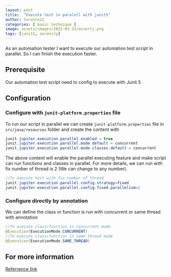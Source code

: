 ```yaml
---
layout: post
title:  "Execute test in paralell with junit5"
author: toronto22
categories: [ basic technique ]
image: assets/images/2022-03-23/assertj.png
tags: [junit5, serenity]
---
```

As an automation tester I want to execute our automation test script in parallel. So I can finish the execution faster.

## Prerequisite

Our automation test script need to config to execute with Junit 5

## Configuration

### Configure with `junit-platform.properties` file
To run our script in parallel we can create `junit-platform.properties` file in `src/java/resources` folder and create the content with

```java
junit.jupiter.execution.parallel.enabled = true
junit.jupiter.execution.parallel.mode.default = concurrent
junit.jupiter.execution.parallel.mode.classes.default = concurrent
```

The above content will enable the parallel executing feature and make script can run functions and classes in parallel. For more details, we can run with fix number of thread is 2 (We can change to any number).

```java
//To execute test with fix number of thread
junit.jupiter.execution.parallel.config.strategy=fixed
junit.jupiter.execution.parallel.config.fixed.parallelism=2
```
### Configure directly by annotation
We can define the class or function is run with concurrent or same thread with annotation

```java
//To execute class/function in concurrent mode
@Execution(ExecutionMode.CONCURRENT)
//To execute class/function in same thread mode
@Execution(ExecutionMode.SAME_THREAD)
```
## For more information
[Referrence link](https://junit.org/junit5/docs/snapshot/user-guide/#writing-tests-parallel-execution)
